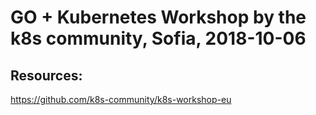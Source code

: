 # GO + Kubernetes Workshop by the k8s community, Sofia, 2018-10-06 

## Resources:
https://github.com/k8s-community/k8s-workshop-eu 
